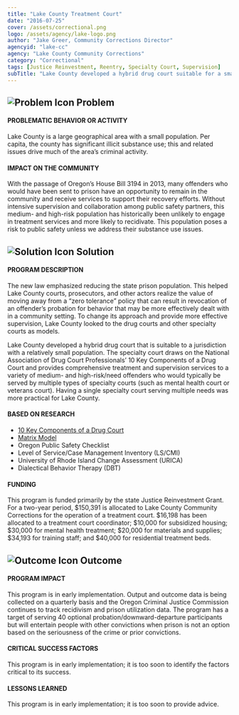 ```yaml
---
title: "Lake County Treatment Court"
date: "2016-07-25"
cover: /assets/correctional.png
logo: /assets/agency/lake-logo.png
author: "Jake Greer, Community Corrections Director"
agencyid: "lake-cc"
agency: "Lake County Community Corrections"
category: "Correctional"
tags: [Justice Reinvestment, Reentry, Specialty Court, Supervision]
subTitle: "Lake County developed a hybrid drug court suitable for a small community that provides comprehensive treatment and supervision services to a variety of medium- and high-risk/need offenders who would typically be served by multiple types of specialty courts."
---
```


## ![Problem Icon](https://github.com/google/material-design-icons/raw/master/alert/1x_web/ic_error_outline_black_48dp.png "Problem") Problem

#### PROBLEMATIC BEHAVIOR OR ACTIVITY

Lake County is a large geographical area with a small population. Per capita, the county has significant illicit substance use; this and related issues drive much of the area’s criminal activity.

#### IMPACT ON THE COMMUNITY

With the passage of Oregon’s House Bill 3194 in 2013, many offenders who would have been sent to prison have an opportunity to remain in the community and receive services to support their recovery efforts. Without intensive supervision and collaboration among public safety partners, this medium- and high-risk population has historically been unlikely to engage in treatment services and more likely to recidivate. This population poses a risk to public safety unless we address their substance use issues.

## ![Solution Icon](https://github.com/google/material-design-icons/raw/master/action/1x_web/ic_lightbulb_outline_black_48dp.png "Solution") Solution

#### PROGRAM DESCRIPTION

The new law emphasized reducing the state prison population. This helped Lake County courts, prosecutors, and other actors realize the value of moving away from a “zero tolerance” policy that can result in revocation of an offender’s probation for behavior that may be more effectively dealt with in a community setting. To change its approach and provide more effective supervision, Lake County looked to the drug courts and other specialty courts as models.

Lake County developed a hybrid drug court that is suitable to a jurisdiction with a relatively small population. The specialty court draws on the National Association of Drug Court Professionals’ 10 Key Components of a Drug Court and provides comprehensive treatment and supervision services to a variety of medium- and high-risk/need offenders who would typically be served by multiple types of specialty courts (such as mental health court or veterans court). Having a single specialty court serving multiple needs was more practical for Lake County.

#### BASED ON RESEARCH

* [10 Key Components of a Drug Court](https://www.ncjrs.gov/pdffiles1/bja/205621.pdf)
* [Matrix Model](https://www.drugabuse.gov/publications/principles-drug-addiction-treatment-research-based-guide-third-edition/evidence-based-approaches-to-drug-addiction-treatment/behavioral-3)
* Oregon Public Safety Checklist
* Level of Service/Case Management Inventory (LS/CMI)
* University of Rhode Island Change Assessment (URICA)
* Dialectical Behavior Therapy (DBT)

#### FUNDING

This program is funded primarily by the state Justice Reinvestment Grant. For a two-year period, $150,391 is allocated to Lake County Community Corrections for the operation of a treatment court. $16,198 has been allocated to a treatment court coordinator; $10,000 for subsidized housing; $30,000 for mental health treatment; $20,000 for materials and supplies; $34,193 for training staff; and $40,000 for residential treatment beds.

## ![Outcome Icon](https://github.com/google/material-design-icons/raw/master/action/1x_web/ic_view_list_black_48dp.png "Outcome") Outcome

#### PROGRAM IMPACT

This program is in early implementation. Output and outcome data is being collected on a quarterly basis and the Oregon Criminal Justice Commission continues to track recidivism and prison utilization data. The program has a target of serving 40 optional probation/downward-departure participants but will entertain people with other convictions when prison is not an option based on the seriousness of the crime or prior convictions.

#### CRITICAL SUCCESS FACTORS

This program is in early implementation; it is too soon to identify the factors critical to its success.

#### LESSONS LEARNED

This program is in early implementation; it is too soon to provide advice.
